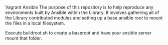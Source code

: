 Vagrant Ansible
The purpose of this repository is to help reproduce any environments built by Ansible within the Library. It involves gathering all of the Library contributed modules and setting up a base ansible root to mount the files in a local filesystem.

Execute buildroot.sh to create a baseroot and have your ansible server mount that folder.